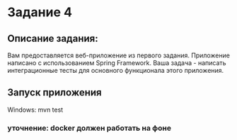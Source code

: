 # Задание 4
## Описание задания:
Вам предоставляется веб-приложение из первого задания. Приложение написано с использованием Spring Framework. Ваша задача - написать интеграционные тесты для основного функционала этого приложения.

## Запуск приложения
Windows: mvn test

### уточнение: docker должен работать на фоне